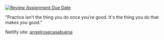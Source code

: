 [![Review Assignment Due Date](https://classroom.github.com/assets/deadline-readme-button-24ddc0f5d75046c5622901739e7c5dd533143b0c8e959d652212380cedb1ea36.svg)](https://classroom.github.com/a/nn2YhwXT)

"Practice isn't the thing you do once you're good. It's the thing you do that makes you good."

Netlify site: [angelrosecasabuena](https://casabuena.netlify.app/)